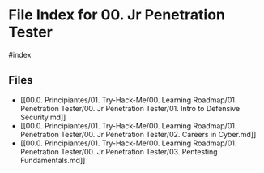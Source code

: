 # File Index for 00. Jr Penetration Tester
#index

## Files

- [[00.0. Principiantes/01. Try-Hack-Me/00. Learning Roadmap/01. Penetration Tester/00. Jr Penetration Tester/01. Intro to Defensive Security.md]]
- [[00.0. Principiantes/01. Try-Hack-Me/00. Learning Roadmap/01. Penetration Tester/00. Jr Penetration Tester/02. Careers in Cyber.md]]
- [[00.0. Principiantes/01. Try-Hack-Me/00. Learning Roadmap/01. Penetration Tester/00. Jr Penetration Tester/03. Pentesting Fundamentals.md]]

